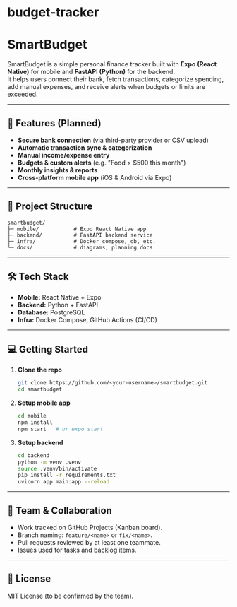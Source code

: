 # budget-tracker
# SmartBudget

SmartBudget is a simple personal finance tracker built with **Expo (React Native)** for mobile and **FastAPI (Python)** for the backend.  
It helps users connect their bank, fetch transactions, categorize spending, add manual expenses, and receive alerts when budgets or limits are exceeded.

---

## 🚀 Features (Planned)

- **Secure bank connection** (via third-party provider or CSV upload)
- **Automatic transaction sync & categorization**
- **Manual income/expense entry**
- **Budgets & custom alerts** (e.g. "Food > $500 this month")
- **Monthly insights & reports**
- **Cross-platform mobile app** (iOS & Android via Expo)

---

## 📂 Project Structure

```
smartbudget/
├─ mobile/           # Expo React Native app
├─ backend/          # FastAPI backend service
├─ infra/            # Docker compose, db, etc.
└─ docs/             # diagrams, planning docs
```

---

## 🛠️ Tech Stack

- **Mobile:** React Native + Expo
- **Backend:** Python + FastAPI
- **Database:** PostgreSQL
- **Infra:** Docker Compose, GitHub Actions (CI/CD)

---

## 💻 Getting Started

1. **Clone the repo**
   ```bash
   git clone https://github.com/<your-username>/smartbudget.git
   cd smartbudget
   ```

2. **Setup mobile app**
   ```bash
   cd mobile
   npm install
   npm start   # or expo start
   ```

3. **Setup backend**
   ```bash
   cd backend
   python -m venv .venv
   source .venv/bin/activate
   pip install -r requirements.txt
   uvicorn app.main:app --reload
   ```

---

## 👥 Team & Collaboration

- Work tracked on GitHub Projects (Kanban board).
- Branch naming: `feature/<name>` or `fix/<name>`.
- Pull requests reviewed by at least one teammate.
- Issues used for tasks and backlog items.

---

## 📄 License

MIT License (to be confirmed by the team).
